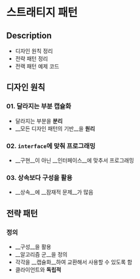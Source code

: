 # 스트래티지 패턴

## Description

- 디자인 원칙 정리
- 전략 패턴 정리
- 전랙 패턴 예제 코드

## 디자인 원칙

### 01. 달라지는 부분 캡슐화

- 달라지는 부분을 __분리__
- __모든 디자인 패턴의 기반__을 __원리__

### 02. `interface`에 맞춰 프로그래밍  

- __구현__이 아닌 __인터페이스__에 맞추서 프로그래밍

### 03. 상속보다 구성을 활용

- __상속__에 __잠재적 문제__가 많음

## 전략 패턴

### 정의

- __구성__을 활용
- __알고리즘 군__을 정의
- 각각을 __캡슐화__하여 교환해서 사용할 수 있도록 함
- 클라이언트와 __독립적__